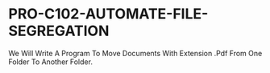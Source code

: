 # PRO-C102-AUTOMATE-FILE-SEGREGATION
We Will Write A Program To Move Documents With Extension .Pdf From One Folder To Another Folder.
